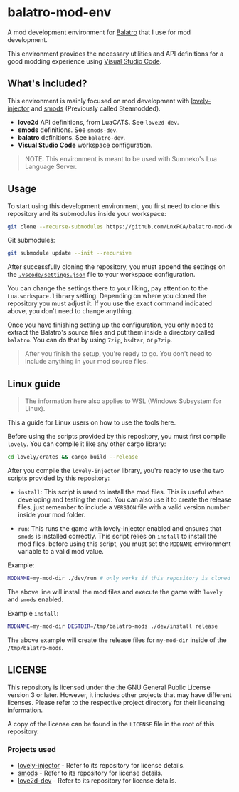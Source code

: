 # balatro-mod-env

A mod development environment for [Balatro](https://www.playbalatro.com/)
that I use for mod development.

This environment provides the necessary utilities and API definitions for
a good modding experience using [Visual Studio Code](https://code.visualstudio.com/).

## What's included?

This environment is mainly focused on mod development with
[lovely-injector](https://github.com/ethangreen-dev/lovely-injector) and
[smods](https://github.com/Steamodded/smods) (Previously called Steamodded).

- **love2d** API definitions, from LuaCATS. See `love2d-dev`.
- **smods** definitions. See `smods-dev`.
- **balatro** definitions. See `balatro-dev`.
- **Visual Studio Code** workspace configuration.

> NOTE: This environment is meant to be used with Sumneko's Lua Language Server.

## Usage

To start using this development environment, you first need to clone this repository
and its submodules inside your workspace:

```sh
git clone --recurse-submodules https://github.com/LnxFCA/balatro-mod-dev.git dev
```

Git submodules:

```sh
git submodule update --init --recursive
```

After successfully cloning the repository, you must append the settings on the
[`.vscode/settings.json`](.vscode/settings.json) file to your workspace configuration.

You can change the settings there to your liking, pay attention to the
`Lua.workspace.library` setting. Depending on where you cloned the repository
you must adjust it.
If you use the exact command indicated above, you don't need to change anything.

Once you have finishing setting up the configuration, you only need to extract
the Balatro's source files and put them inside a directory called `balatro`.
You can do that by using `7zip`, `bsdtar`, or `p7zip`.

> After you finish the setup, you're ready to go. You don't need to include anything
> in your mod source files.

## Linux guide

> The information here also applies to WSL (Windows Subsystem for Linux).

This a guide for Linux users on how to use the tools here.

Before using the scripts provided by this repository, you must first compile
`lovely`. You can compile it like any other cargo library:

```sh
cd lovely/crates && cargo build --release
```

After you compile the `lovely-injector` library, you're ready to use
the two scripts provided by this repository:

- `install`: This script is used to install the mod files. This is useful when developing
and testing the mod. You can also use it to create the release files, just
remember to include a `VERSION` file with a valid version number inside your
mod folder.

- `run`: This runs the game with lovely-injector enabled and ensures that `smods` is
installed correctly. This script relies on `install` to install the mod files.
before using this script, you must set the `MODNAME` environment variable to a valid
mod value.

Example:

```sh
MODNAME=my-mod-dir ./dev/run # only works if this repository is cloned as `dev`
```

The above line will install the mod files and execute the game with
`lovely` and `smods` enabled.

Example `install`:

```sh
MODNAME=my-mod-dir DESTDIR=/tmp/balatro-mods ./dev/install release
```

The above example will create the release files for `my-mod-dir`
inside of the `/tmp/balatro-mods`. 

## LICENSE

This repository is licensed under the  the GNU General Public License version 3 or later. However, it includes other projects that may have different licenses. Please refer to the respective project
directory for their licensing information.

A copy of the license can be found in the `LICENSE` file in the root of this repository.

### Projects used

- [lovely-injector](https://github.com/ethangreen-dev/lovely-injector) - Refer to its repository for license details.
- [smods](https://github.com/Steamodded/smods) - Refer to its repository for license details.
- [love2d-dev](https://github.com/LuaCATS/love2d.git) - Refer to its repository for license details.
